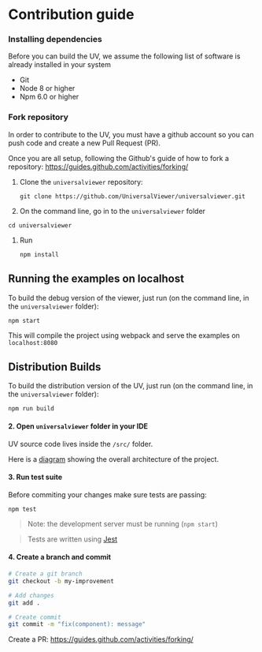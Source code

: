 # Contribution guide

### Installing dependencies

Before you can build the UV, we assume the following list of software is already installed in your system

- Git
- Node 8 or higher
- Npm 6.0 or higher

### Fork repository

In order to contribute to the UV, you must have a github account so you can push code and create a new Pull Request (PR).

Once you are all setup, following the Github's guide of how to fork a repository: https://guides.github.com/activities/forking/

1. Clone the `universalviewer` repository:

    `git clone https://github.com/UniversalViewer/universalviewer.git`

1. On the command line, go in to the `universalviewer` folder

  `cd universalviewer`

1. Run

    `npm install`

## Running the examples on localhost

To build the debug version of the viewer, just run (on the command line, in the `universalviewer` folder):

    npm start

This will compile the project using webpack and serve the examples on `localhost:8080`

## Distribution Builds

To build the distribution version of the UV, just run (on the command line, in the `universalviewer` folder):

    npm run build

#### 2. Open `universalviewer` folder in your IDE

UV source code lives inside the `/src/` folder.

Here is a [diagram](https://docs.google.com/drawings/d/1i484Jd32FoLwtE5uvkBA6l5LV-DioSOZDIWD0WfhWl8/edit?usp=sharing) showing the overall architecture of the project.

#### 3. Run test suite

Before commiting your changes make sure tests are passing:

```
npm test
```

 > Note: the development server must be running (`npm start`)

 > Tests are written using [Jest](https://jestjs.io/)


#### 4. Create a branch and commit

```bash
# Create a git branch
git checkout -b my-improvement

# Add changes
git add .

# Create commit
git commit -m "fix(component): message"
```

Create a PR:
https://guides.github.com/activities/forking/